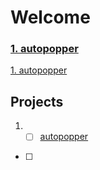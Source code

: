 # Welcome

<h3><a href="https://github.com/lyndskg/autopopper">1. autopopper</a></h3>

[1. autopopper](https://github.com/lyndskg/autopopper)

## Projects

1. - [ ] [autopopper](https://github.com/lyndskg/autopopper)
- [ ] 


